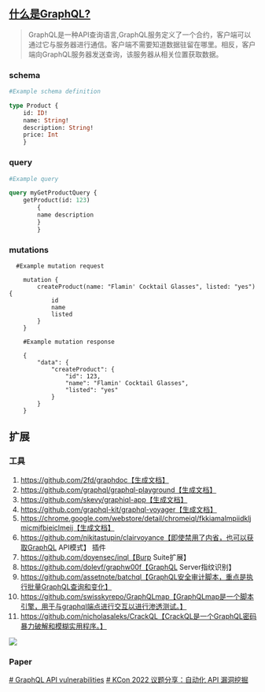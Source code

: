
## [什么是GraphQL?](https://portswigger.net/web-security/graphql/what-is-graphql)
> GraphQL是一种API查询语言,GraphQL服务定义了一个合约，客户端可以通过它与服务器进行通信。客户端不需要知道数据驻留在哪里。相反，客户端向GraphQL服务器发送查询，该服务器从相关位置获取数据。
### schema
```GraphQL
#Example schema definition 

type Product { 
	id: ID! 
	name: String! 
	description: String! 
	price: Int 
	}


```

### query
```graphql
#Example query 

query myGetProductQuery { 
	getProduct(id: 123) 
		{ 
		name description 
		} 
		}
```

  

### mutations
```
  #Example mutation request

    mutation {
        createProduct(name: "Flamin' Cocktail Glasses", listed: "yes") {
            id
            name
            listed
        }
    }

```

```
    #Example mutation response

    {
        "data": {
            "createProduct": {
                "id": 123,
                "name": "Flamin' Cocktail Glasses",
                "listed": "yes"
            }
        }
    }

```


## 扩展

### 工具
1. https://github.com/2fd/graphdoc【生成文档】
2. https://github.com/graphql/graphql-playground【生成文档】
3. https://github.com/skevy/graphiql-app【生成文档】
4. https://github.com/graphql-kit/graphql-voyager【生成文档】
5. https://chrome.google.com/webstore/detail/chromeiql/fkkiamalmpiidkljmicmjfbieiclmeij【生成文档】
6. https://github.com/nikitastupin/clairvoyance【即使禁用了内省，也可以获取GraphQL API模式】
插件
7. https://github.com/doyensec/inql【Burp Suite扩展】
8. https://github.com/dolevf/graphw00f【GraphQL Server指纹识别】
9. https://github.com/assetnote/batchql【GraphQL安全审计脚本，重点是执行批量GraphQL查询和变化】
10. https://github.com/swisskyrepo/GraphQLmap【GraphQLmap是一个脚本引擎，用于与graphql端点进行交互以进行渗透测试。】
11. https://github.com/nicholasaleks/CrackQL【CrackQL是一个GraphQL密码暴力破解和模糊实用程序。】

![](media/graphlql-bug-money.png)

### Paper
[# GraphQL API vulnerabilities](https://portswigger.net/web-security/graphql)
[# KCon 2022 议题分享：自动化 API 漏洞挖掘](https://paper.seebug.org/1964/)